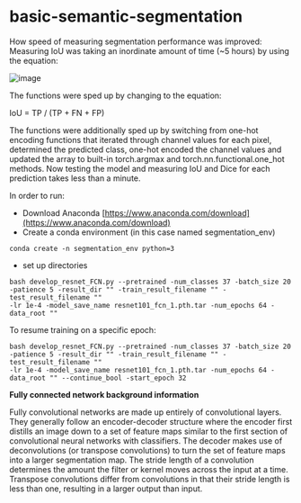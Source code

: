 # basic-semantic-segmentation
How speed of measuring segmentation performance was improved:
Measuring IoU was taking an inordinate amount of time (~5 hours) by using the equation:

![image](https://github.com/d-f/basic-semantic-segmentation/assets/118086192/e1dcfc95-1c94-4e78-8d1d-c97067ec4bcc)

The functions were sped up by changing to the equation:
 
 IoU = TP / (TP + FN + FP)

 The functions were additionally sped up by switching from one-hot encoding functions that iterated through channel values for each pixel, determined the predicted class, one-hot encoded the channel values and updated the array to built-in torch.argmax and torch.nn.functional.one_hot methods. Now testing the model and measuring IoU and Dice for each prediction takes less than a minute.

 In order to run:

- Download Anaconda [https://www.anaconda.com/download](https://www.anaconda.com/download)
- Create a conda environment (in this case named segmentation_env)
```
conda create -n segmentation_env python=3
```
- set up directories
 
 ```
bash develop_resnet_FCN.py --pretrained -num_classes 37 -batch_size 20 -patience 5 -result_dir "" -train_result_filename "" -test_result_filename ""
-lr 1e-4 -model_save_name resnet101_fcn_1.pth.tar -num_epochs 64 -data_root ""
```
To resume training on a specific epoch:
```
bash develop_resnet_FCN.py --pretrained -num_classes 37 -batch_size 20 -patience 5 -result_dir "" -train_result_filename "" -test_result_filename ""
-lr 1e-4 -model_save_name resnet101_fcn_1.pth.tar -num_epochs 64 -data_root "" --continue_bool -start_epoch 32
```

**Fully connected network background information**

Fully convolutional networks are made up entirely of convolutional layers. They generally follow an encoder-decoder structure where the encoder first distills an image down to a set of feature maps similar to the first section of convolutional neural networks with classifiers. The decoder makes use of deconvolutions (or transpose convolutions) to turn the set of feature maps into a larger segmentation map. The stride length of a convolution determines the amount the filter or kernel moves across the input at a time. Transpose convolutions differ from convolutions in that their stride length is less than one, resulting in a larger output than input.
